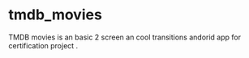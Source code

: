 # tmdb_movies
TMDB movies is an basic 2 screen an cool transitions andorid app for certification project .
